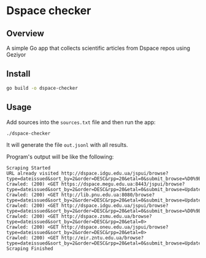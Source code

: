 # Dspace checker

## Overview

A simple Go app that collects scientific articles from Dspace repos using Geziyor

## Install

```bash
go build -o dspace-checker
```

## Usage

Add sources into the `sources.txt` file and then run the app:

```bash
./dspace-checker
```

It will generate the file `out.jsonl` with all results.

Program's output will be like the following:

```text
Scraping Started
URL already visited http://dspace.idgu.edu.ua/jspui/browse?type=dateissued&sort_by=2&order=DESC&rpp=20&etal=0&submit_browse=%D0%9E%D0%BD%D0%BE%D0%B2%D0%B8%D1%82%D0%B8
Crawled: (200) <GET https://dspace.megu.edu.ua:8443/jspui/browse?type=dateissued&sort_by=2&order=DESC&rpp=20&etal=0&submit_browse=Update>
Crawled: (200) <GET http://lib.pnu.edu.ua:8080/browse?type=dateissued&sort_by=2&order=DESC&rpp=20&etal=0&submit_browse=Update>
Crawled: (200) <GET http://dspace.idgu.edu.ua/jspui/browse?type=dateissued&sort_by=2&order=DESC&rpp=20&etal=0&submit_browse=%D0%9E%D0%BD%D0%BE%D0%B2%D0%B8%D1%82%D0%B8>
Crawled: (200) <GET http://dspace.zsmu.edu.ua/browse?type=dateissued&sort_by=2&order=DESC&rpp=20&etal=0>
Crawled: (200) <GET http://dspace.oneu.edu.ua/jspui/browse?type=dateissued&sort_by=2&order=DESC&rpp=20&etal=0>
Crawled: (200) <GET http://eir.zntu.edu.ua/browse?type=dateissued&sort_by=2&order=DESC&rpp=20&etal=0&submit_browse=Update>
Scraping Finished
```
